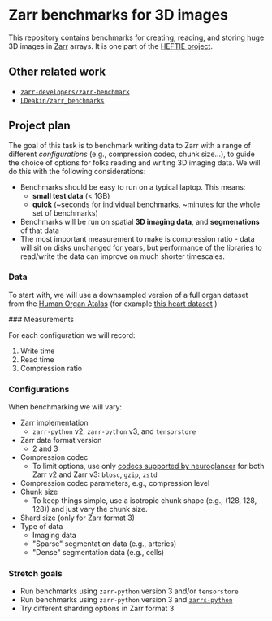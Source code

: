 # Zarr benchmarks for 3D images

This repository contains benchmarks for creating, reading, and storing huge 3D images in [Zarr](https://zarr.dev/) arrays.
It is one part of the [HEFTIE project](https://github.com/HEFTIEProject).

## Other related work

- [`zarr-developers/zarr-benchmark`](https://github.com/zarr-developers/zarr-benchmark)
- [`LDeakin/zarr_benchmarks`](https://github.com/LDeakin/zarr_benchmarks)

## Project plan

The goal of this task is to benchmark writing data to Zarr with a range of different _configurations_ (e.g., compression codec, chunk size...), to guide the choice of options for folks reading and writing 3D imaging data.
We will do this with the following considerations:

- Benchmarks should be easy to run on a typical laptop. This means:
  - **small test data** (< 1GB)
  - **quick** (~seconds for individual benchmarks, ~minutes for the whole set of benchmarks)
- Benchmarks will be run on spatial **3D imaging data**, and **segmenations** of that data
- The most important measurement to make is compression ratio - data will sit on disks unchanged for years, but performance of the libraries to read/write the data can improve on much shorter timescales.

### Data

To start with, we will use a downsampled version of a full organ dataset from the [Human Organ Atalas](https://human-organ-atlas.esrf.fr) (for example [this heart dataset](https://human-organ-atlas.esrf.fr/datasets/1773966096) )

### Measurements

For each configuration we will record:

1. Write time
2. Read time
3. Compression ratio

### Configurations

When benchmarking we will vary:

- Zarr implementation
  - `zarr-python` v2, `zarr-python` v3, and `tensorstore`
- Zarr data format version
  - 2 and 3
- Compression codec
  - To limit options, use only [codecs supported by neuroglancer](https://github.com/google/neuroglancer/tree/master/src/datasource/zarr#zarr-v2) for both Zarr v2 and Zarr v3: `blosc`, `gzip`, `zstd`
- Compression codec parameters, e.g., compression level
- Chunk size
  - To keep things simple, use a isotropic chunk shape (e.g., (128, 128, 128)) and just vary the chunk size.
- Shard size (only for Zarr format 3)
- Type of data
  - Imaging data
  - "Sparse" segmentation data (e.g., arteries)
  - "Dense" segmentation data (e.g., cells)

### Stretch goals

- Run benchmarks using `zarr-python` version 3 and/or `tensorstore`
- Run benchmarks using `zarr-python` version 3 and [`zarrs-python`](https://github.com/ilan-gold/zarrs-python)
- Try different sharding options in Zarr format 3
